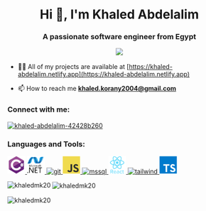 <h1 align="center">Hi 👋, I'm Khaled Abdelalim</h1>
<h3 align="center">A passionate software engineer from Egypt</h3>
<div align="center"> <img height="200" src="https://img.freepik.com/free-vector/hand-drawn-web-developers_23-2148819604.jpg"  /> </div>

- 👨‍💻 All of my projects are available at [https://khaled-abdelalim.netlify.app](https://khaled-abdelalim.netlify.app)

- 📫 How to reach me **khaled.korany2004@gmail.com**

<h3 align="left">Connect with me:</h3>
<p align="left">
<a href="https://linkedin.com/in/khaled-abdelalim-42428b260" target="blank"><img align="center" src="https://raw.githubusercontent.com/rahuldkjain/github-profile-readme-generator/master/src/images/icons/Social/linked-in-alt.svg" alt="khaled-abdelalim-42428b260" height="30" width="40" /></a>
</p>

<h3 align="left">Languages and Tools:</h3>
<p align="left"> <a href="https://www.w3schools.com/cs/" target="_blank" rel="noreferrer"> <img src="https://raw.githubusercontent.com/devicons/devicon/master/icons/csharp/csharp-original.svg" alt="csharp" width="40" height="40"/> </a> <a href="https://dotnet.microsoft.com/" target="_blank" rel="noreferrer"> <img src="https://raw.githubusercontent.com/devicons/devicon/master/icons/dot-net/dot-net-original-wordmark.svg" alt="dotnet" width="40" height="40"/> </a> <a href="https://git-scm.com/" target="_blank" rel="noreferrer"> <img src="https://www.vectorlogo.zone/logos/git-scm/git-scm-icon.svg" alt="git" width="40" height="40"/> </a> <a href="https://developer.mozilla.org/en-US/docs/Web/JavaScript" target="_blank" rel="noreferrer"> <img src="https://raw.githubusercontent.com/devicons/devicon/master/icons/javascript/javascript-original.svg" alt="javascript" width="40" height="40"/> </a> <a href="https://www.microsoft.com/en-us/sql-server" target="_blank" rel="noreferrer"> <img src="https://www.svgrepo.com/show/303229/microsoft-sql-server-logo.svg" alt="mssql" width="40" height="40"/> </a> <a href="https://reactjs.org/" target="_blank" rel="noreferrer"> <img src="https://raw.githubusercontent.com/devicons/devicon/master/icons/react/react-original-wordmark.svg" alt="react" width="40" height="40"/> </a> <a href="https://tailwindcss.com/" target="_blank" rel="noreferrer"> <img src="https://www.vectorlogo.zone/logos/tailwindcss/tailwindcss-icon.svg" alt="tailwind" width="40" height="40"/> </a> <a href="https://www.typescriptlang.org/" target="_blank" rel="noreferrer"> <img src="https://raw.githubusercontent.com/devicons/devicon/master/icons/typescript/typescript-original.svg" alt="typescript" width="40" height="40"/> </a> </p>

<p><img align="left" src="https://github-readme-stats.vercel.app/api/top-langs?username=khaledmk20&show_icons=true&locale=en&layout=compact" alt="khaledmk20" /></p>

<p>&nbsp;<img align="center" src="https://github-readme-stats.vercel.app/api?username=khaledmk20&show_icons=true&locale=en" alt="khaledmk20" /></p>

<p><img align="center" src="https://github-readme-streak-stats.herokuapp.com/?user=khaledmk20&" alt="khaledmk20" /></p>
